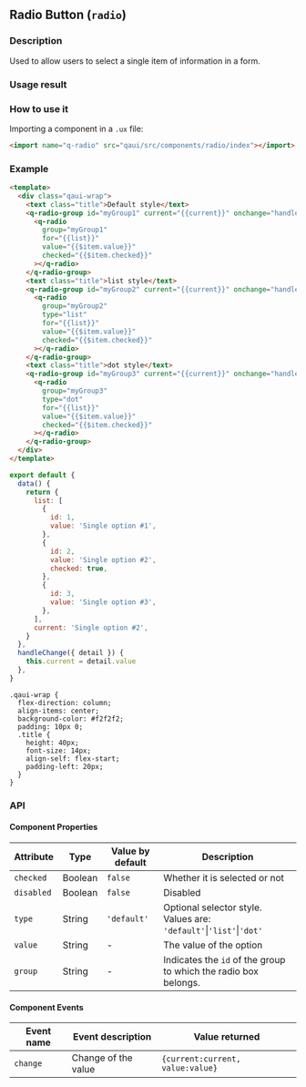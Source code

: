 ## Radio Button (`radio`)

### Description

Used to allow users to select a single item of information in a form.

### Usage result

<!--div style="text-align: center;margin: 40px;"><img src="./assets/radio.png" alt="Radio buttons" style="width:300px" /></div-->

<preview url="https://wonderful-harsh-alvarezsaurus.glitch.me/preview/pages/radio/"/>

### How to use it

Importing a component in a `.ux` file:

```html
<import name="q-radio" src="qaui/src/components/radio/index"></import>
```

### Example

```html
<template>
  <div class="qaui-wrap">
    <text class="title">Default style</text>
    <q-radio-group id="myGroup1" current="{{current}}" onchange="handleChange">
      <q-radio
        group="myGroup1"
        for="{{list}}"
        value="{{$item.value}}"
        checked="{{$item.checked}}"
      ></q-radio>
    </q-radio-group>
    <text class="title">list style</text>
    <q-radio-group id="myGroup2" current="{{current}}" onchange="handleChange">
      <q-radio
        group="myGroup2"
        type="list"
        for="{{list}}"
        value="{{$item.value}}"
        checked="{{$item.checked}}"
      ></q-radio>
    </q-radio-group>
    <text class="title">dot style</text>
    <q-radio-group id="myGroup3" current="{{current}}" onchange="handleChange">
      <q-radio
        group="myGroup3"
        type="dot"
        for="{{list}}"
        value="{{$item.value}}"
        checked="{{$item.checked}}"
      ></q-radio>
    </q-radio-group>
  </div>
</template>
```

```js
export default {
  data() {
    return {
      list: [
        {
          id: 1,
          value: 'Single option #1',
        },
        {
          id: 2,
          value: 'Single option #2',
          checked: true,
        },
        {
          id: 3,
          value: 'Single option #3',
        },
      ],
      current: 'Single option #2',
    }
  },
  handleChange({ detail }) {
    this.current = detail.value
  },
}
```

```less
.qaui-wrap {
  flex-direction: column;
  align-items: center;
  background-color: #f2f2f2;
  padding: 10px 0;
  .title {
    height: 40px;
    font-size: 14px;
    align-self: flex-start;
    padding-left: 20px;
  }
}
```

### API

#### Component Properties

| Attribute  | Type    | Value by default | Description                                                         |
| ---------- | ------- | ---------------- | ------------------------------------------------------------------- |
| `checked`  | Boolean | `false`          | Whether it is selected or not                                       |
| `disabled` | Boolean | `false`          | Disabled                                                            |
| `type`     | String  | `'default'`      | Optional selector style. Values are: `'default'`\|`'list'`\|`'dot'` |
| `value`    | String  | -                | The value of the option                                             |
| `group`    | String  | -                | Indicates the `id` of the group to which the radio box belongs.     |

#### Component Events

| Event name | Event description   | Value returned                   |
| ---------- | ------------------- | -------------------------------- |
| `change`   | Change of the value | `{current:current, value:value}` |
